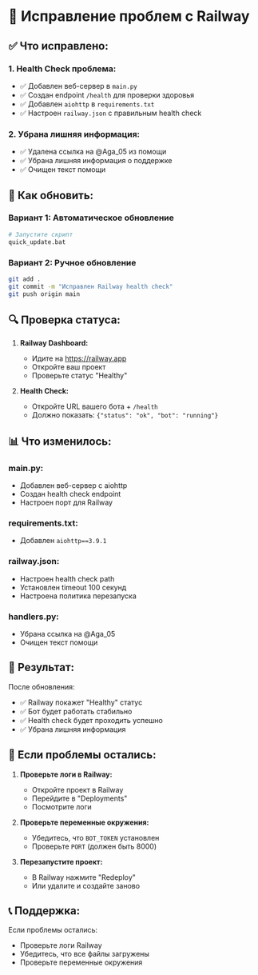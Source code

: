 # 🔧 Исправление проблем с Railway

## ✅ **Что исправлено:**

### 1. **Health Check проблема:**
- ✅ Добавлен веб-сервер в `main.py`
- ✅ Создан endpoint `/health` для проверки здоровья
- ✅ Добавлен `aiohttp` в `requirements.txt`
- ✅ Настроен `railway.json` с правильным health check

### 2. **Убрана лишняя информация:**
- ✅ Удалена ссылка на @Aga_05 из помощи
- ✅ Убрана лишняя информация о поддержке
- ✅ Очищен текст помощи

## 🚀 **Как обновить:**

### **Вариант 1: Автоматическое обновление**
```bash
# Запустите скрипт
quick_update.bat
```

### **Вариант 2: Ручное обновление**
```bash
git add .
git commit -m "Исправлен Railway health check"
git push origin main
```

## 🔍 **Проверка статуса:**

1. **Railway Dashboard:**
   - Идите на https://railway.app
   - Откройте ваш проект
   - Проверьте статус "Healthy"

2. **Health Check:**
   - Откройте URL вашего бота + `/health`
   - Должно показать: `{"status": "ok", "bot": "running"}`

## 📊 **Что изменилось:**

### **main.py:**
- Добавлен веб-сервер с aiohttp
- Создан health check endpoint
- Настроен порт для Railway

### **requirements.txt:**
- Добавлен `aiohttp==3.9.1`

### **railway.json:**
- Настроен health check path
- Установлен timeout 100 секунд
- Настроена политика перезапуска

### **handlers.py:**
- Убрана ссылка на @Aga_05
- Очищен текст помощи

## 🎯 **Результат:**

После обновления:
- ✅ Railway покажет "Healthy" статус
- ✅ Бот будет работать стабильно
- ✅ Health check будет проходить успешно
- ✅ Убрана лишняя информация

## 🔧 **Если проблемы остались:**

1. **Проверьте логи в Railway:**
   - Откройте проект в Railway
   - Перейдите в "Deployments"
   - Посмотрите логи

2. **Проверьте переменные окружения:**
   - Убедитесь, что `BOT_TOKEN` установлен
   - Проверьте `PORT` (должен быть 8000)

3. **Перезапустите проект:**
   - В Railway нажмите "Redeploy"
   - Или удалите и создайте заново

## 📞 **Поддержка:**

Если проблемы остались:
- Проверьте логи Railway
- Убедитесь, что все файлы загружены
- Проверьте переменные окружения
